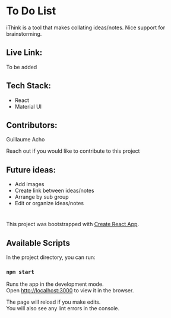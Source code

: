 # To Do List 

iThink is a tool that makes collating ideas/notes. Nice support for brainstorming.

## Live Link:

To be added

## Tech Stack:
- React
- Material UI

## Contributors:
Guillaume Acho

Reach out if you would like to contribute to this project

## Future ideas:
- Add images
- Create link between ideas/notes
- Arrange by sub group
- Edit or organize ideas/notes

#
#

This project was bootstrapped with [Create React App](https://github.com/facebook/create-react-app).

## Available Scripts

In the project directory, you can run:

### `npm start`

Runs the app in the development mode.<br />
Open [http://localhost:3000](http://localhost:3000) to view it in the browser.

The page will reload if you make edits.<br />
You will also see any lint errors in the console.

